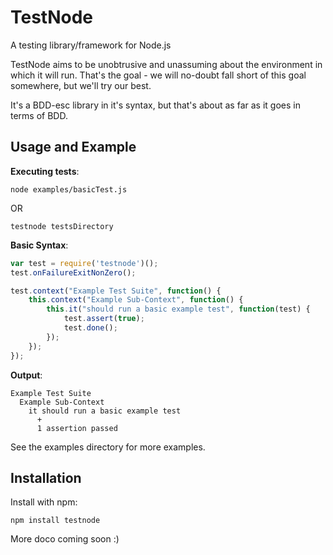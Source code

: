 TestNode
========

A testing library/framework for Node.js

TestNode aims to be unobtrusive and unassuming about the environment
in which it will run. That's the goal - we will no-doubt fall short
of this goal somewhere, but we'll try our best.

It's a BDD-esc library in it's syntax, but that's about as far as it
goes in terms of BDD.

Usage and Example
-----------------

**Executing tests**:

    node examples/basicTest.js

OR

    testnode testsDirectory

**Basic Syntax**:

```javascript
var test = require('testnode')();
test.onFailureExitNonZero();

test.context("Example Test Suite", function() {
    this.context("Example Sub-Context", function() {
        this.it("should run a basic example test", function(test) {
            test.assert(true);
            test.done();
        });
    });
});
```

**Output**:

```
Example Test Suite
  Example Sub-Context
    it should run a basic example test
      +
      1 assertion passed
```

See the examples directory for more examples.

Installation
------------

Install with npm:

    npm install testnode

More doco coming soon :)

